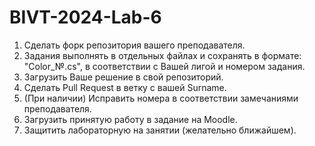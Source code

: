 # BIVT-2024-Lab-6
1. Сделать форк репозитория вашего преподавателя.
2. Задания выполнять в отдельных файлах и сохранять в формате: "Color_№.cs", в соответствии с Вашей лигой и номером задания.
3. Загрузить Ваше решение в свой репозиторий.
4. Сделать Pull Request в ветку с вашей Surname.
5. (При наличии) Исправить номера в соответствии замечаниями преподавателя.
6. Загрузить принятую работу в задание на Moodle.
7. Защитить лабораторную на занятии (желательно ближайшем).
